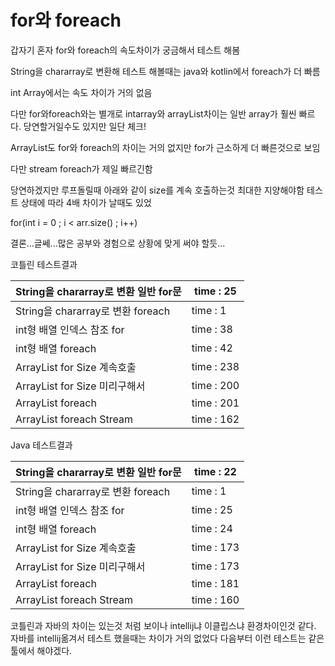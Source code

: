 # for와 foreach

갑자기 혼자 for와 foreach의 속도차이가 궁금해서 테스트 해봄

String을 chararray로 변환해 테스트 해볼때는 java와 kotlin에서 foreach가 더 빠름

int Array에서는 속도 차이가 거의 없음

다만 for와foreach와는 별개로  intarray와 arrayList차이는 일반 array가 훨씬 빠르다. 당연할거일수도 있지만 일단 체크!

ArrayList도 for와 foreach의 차이는 거의 없지만 for가 근소하게 더 빠른것으로 보임

다만 stream foreach가 제일 빠르긴함

당연하겠지만 루프돌릴때 아래와 같이 size를 계속 호출하는것 최대한 지양해야함 테스트 상태에 따라 4배 차이가 날때도 있었

for(int i = 0 ; i < arr.size() ; i++)

결론...글쎄...많은 공부와 경험으로 상황에 맞게 써야 할듯...  

코틀린 테스트결과 

|String을 chararray로 변환 일반 for문|time : 25|
|---|---| 
|String을 chararray로 변환 foreach|time : 1|
|int형 배열 인덱스 참조 for|time : 38 |
|int형 배열 foreach|time : 42| 
|ArrayList<Intger> for Size 계속호출|time : 238|
|ArrayList<Intger> for Size 미리구해서| time : 200|
|ArrayList<Intger>  foreach|time : 201|
|ArrayList<Intger>  foreach Stream|time : 162|

Java 테스트결과 

|String을 chararray로 변환 일반 for문|time : 22|
|---|---| 
|String을 chararray로 변환 foreach|time : 1|
|int형 배열 인덱스 참조 for|time : 25 |
|int형 배열 foreach|time : 24| 
|ArrayList<Intger> for Size 계속호출|time : 173|
|ArrayList<Intger> for Size 미리구해서| time : 173|
|ArrayList<Intger>  foreach|time : 181|
|ArrayList<Intger>  foreach Stream|time : 160|

코틀린과 자바의 차이는 있는것 처럼 보이나  intellij냐 이클립스냐 환경차이인것 같다.
자바를 intellij옮겨서 테스트 했을때는 차이가 거의 없었다 다음부터 이런 테스트는 같은 툴에서 해야겠다.